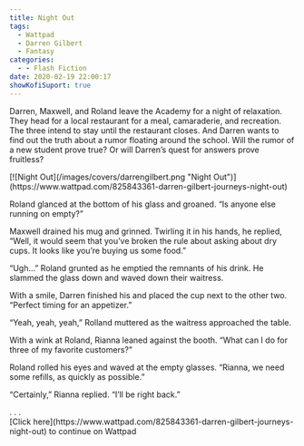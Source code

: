 ```yaml
---
title: Night Out
tags:
  - Wattpad
  - Darren Gilbert
  - Fantasy
categories:
  - - Flash Fiction
date: 2020-02-19 22:00:17
showKofiSuport: true
---
```


Darren, Maxwell, and Roland leave the Academy for a night of relaxation. They head for a local restaurant for a meal, camaraderie, and recreation. The three intend to stay until the restaurant closes. And Darren wants to find out the truth about a rumor floating around the school.<!-- more --> Will the rumor of a new student prove true? Or will Darren’s quest for answers prove fruitless?

<div class="center">[![Night Out](/images/covers/darrengilbert.png "Night Out")](https://www.wattpad.com/825843361-darren-gilbert-journeys-night-out)</div>

Roland glanced at the bottom of his glass and groaned. “Is anyone else running on empty?”

Maxwell drained his mug and grinned. Twirling it in his hands, he replied, “Well, it would seem that you’ve broken the rule about asking about dry cups. It looks like you’re buying us some food.”

“Ugh…” Roland grunted as he emptied the remnants of his drink. He slammed the glass down and waved down their waitress.

With a smile, Darren finished his and placed the cup next to the other two. “Perfect timing for an appetizer.”

“Yeah, yeah, yeah,” Rolland muttered as the waitress approached the table.

With a wink at Roland, Rianna leaned against the booth. “What can I do for three of my favorite customers?”

Roland rolled his eyes and waved at the empty glasses. “Rianna, we need some refills, as quickly as possible.”

“Certainly,” Rianna replied. “I’ll be right back.”

<div class="center story-ellipses">
.
.
.
</div><div class="center">[Click here](https://www.wattpad.com/825843361-darren-gilbert-journeys-night-out) to continue on Wattpad</div>